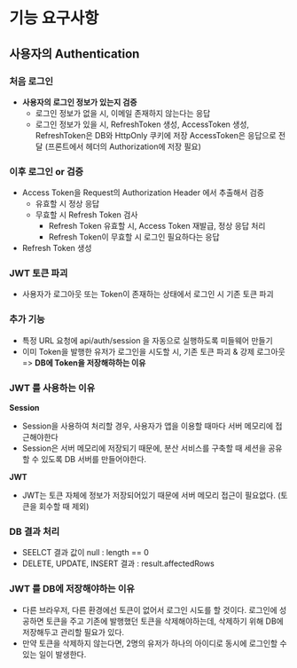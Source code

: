 # 기능 요구사항

## 사용자의 Authentication

### 처음 로그인

- <b> 사용자의 로그인 정보가 있는지 검증 </b>
  - 로그인 정보가 없을 시, 이메일 존재하지 않는다는 응답
  - 로그인 정보가 있을 시, RefreshToken 생성, AccessToken 생성, RefreshToken은 DB와 HttpOnly 쿠키에 저장 AccessToken은 응답으로 전달 (프론트에서 헤더의 Authorization에 저장 필요)

### 이후 로그인 or 검증

- Access Token을 Request의 Authorization Header 에서 추출해서 검증
  - 유효할 시 정상 응답
  - 무효할 시 Refresh Token 검사
    - Refresh Token 유효할 시, Access Token 재발급, 정상 응답 처리
    - Refresh Token이 무효할 시 로그인 필요하다는 응답
- Refresh Token 생성

### JWT 토큰 파괴

- 사용자가 로그아웃 또는 Token이 존재하는 상태에서 로그인 시 기존 토큰 파괴

### 추가 기능

- 특정 URL 요청에 api/auth/session 을 자동으로 실행하도록 미들웨어 만들기
- 이미 Token을 발행한 유저가 로그인을 시도할 시, 기존 토큰 파괴 & 강제 로그아웃 => <b> DB에 Token을 저장해햐하는 이유 </b>

### JWT 를 사용하는 이유

<b>Session</b>

- Session을 사용하여 처리할 경우, 사용자가 앱을 이용할 때마다 서버 메모리에 접근해야한다
- Session은 서버 메모리에 저장되기 때문에, 분산 서비스를 구축할 때 세션을 공유할 수 있도록 DB 서버를 만들어야한다.

<b>JWT</b>

- JWT는 토큰 자체에 정보가 저장되어있기 때문에 서버 메모리 접근이 필요없다. (토큰을 회수할 때 제외)

### DB 결과 처리

- SEELCT 결과 값이 null : length == 0
- DELETE, UPDATE, INSERT 결과 : result.affectedRows

### JWT 를 DB에 저장해야하는 이유

- 다른 브라우저, 다른 환경에선 토큰이 없어서 로그인 시도를 할 것이다. 로그인에 성공하면 토큰을 주고 기존에 발행했던 토큰을 삭제해야하는데, 삭제하기 위해 DB에 저장해두고 관리할 필요가 있다.
- 만약 토큰을 삭제하지 않는다면, 2명의 유저가 하나의 아이디로 동시에 로그인할 수 있는 일이 발생한다.
